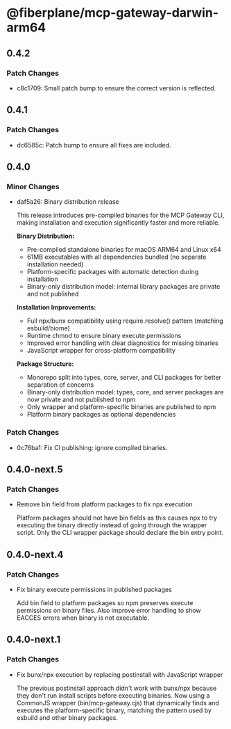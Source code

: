 # @fiberplane/mcp-gateway-darwin-arm64

## 0.4.2

### Patch Changes

- c8c1709: Small patch bump to ensure the correct version is reflected.

## 0.4.1

### Patch Changes

- dc6585c: Patch bump to ensure all fixes are included.

## 0.4.0

### Minor Changes

- daf5a26: Binary distribution release

  This release introduces pre-compiled binaries for the MCP Gateway CLI, making installation and execution significantly faster and more reliable.

  **Binary Distribution:**

  - Pre-compiled standalone binaries for macOS ARM64 and Linux x64
  - 61MB executables with all dependencies bundled (no separate installation needed)
  - Platform-specific packages with automatic detection during installation
  - Binary-only distribution model: internal library packages are private and not published

  **Installation Improvements:**

  - Full npx/bunx compatibility using require.resolve() pattern (matching esbuild/biome)
  - Runtime chmod to ensure binary execute permissions
  - Improved error handling with clear diagnostics for missing binaries
  - JavaScript wrapper for cross-platform compatibility

  **Package Structure:**

  - Monorepo split into types, core, server, and CLI packages for better separation of concerns
  - Binary-only distribution model: types, core, and server packages are now private and not published to npm
  - Only wrapper and platform-specific binaries are published to npm
  - Platform binary packages as optional dependencies

### Patch Changes

- 0c76ba1: Fix CI publishing: ignore compiled binaries.

## 0.4.0-next.5

### Patch Changes

- Remove bin field from platform packages to fix npx execution

  Platform packages should not have bin fields as this causes npx to try executing the binary directly instead of going through the wrapper script. Only the CLI wrapper package should declare the bin entry point.

## 0.4.0-next.4

### Patch Changes

- Fix binary execute permissions in published packages

  Add bin field to platform packages so npm preserves execute permissions on binary files. Also improve error handling to show EACCES errors when binary is not executable.

## 0.4.0-next.1

### Patch Changes

- Fix bunx/npx execution by replacing postinstall with JavaScript wrapper

  The previous postinstall approach didn't work with bunx/npx because they don't run install scripts before executing binaries. Now using a CommonJS wrapper (bin/mcp-gateway.cjs) that dynamically finds and executes the platform-specific binary, matching the pattern used by esbuild and other binary packages.

